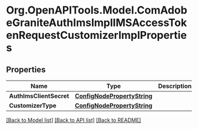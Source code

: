 # Org.OpenAPITools.Model.ComAdobeGraniteAuthImsImplIMSAccessTokenRequestCustomizerImplProperties
## Properties

Name | Type | Description | Notes
------------ | ------------- | ------------- | -------------
**AuthImsClientSecret** | [**ConfigNodePropertyString**](ConfigNodePropertyString.md) |  | [optional] 
**CustomizerType** | [**ConfigNodePropertyString**](ConfigNodePropertyString.md) |  | [optional] 

[[Back to Model list]](../README.md#documentation-for-models) [[Back to API list]](../README.md#documentation-for-api-endpoints) [[Back to README]](../README.md)


